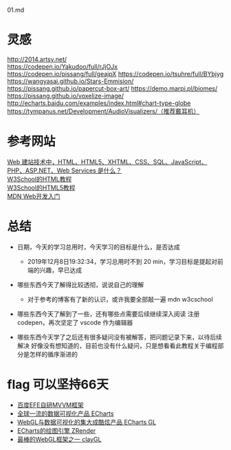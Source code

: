 01.md

# 灵感

http://2014.artsy.net/<br>
https://codepen.io/Yakudoo/full/rJjOJx
https://codepen.io/pissang/full/geajpX
https://codepen.io/tsuhre/full/BYbjyg
https://wangyasai.github.io/Stars-Emmision/
https://pissang.github.io/papercut-box-art/
https://demo.marpi.pl/biomes/
https://pissang.github.io/voxelize-image/
http://echarts.baidu.com/examples/index.html#chart-type-globe
https://tympanus.net/Development/AudioVisualizers/（推荐戴耳机）

# 参考网站

[Web 建站技术中，HTML、HTML5、XHTML、CSS、SQL、JavaScript、PHP、ASP.NET、Web Services 是什么？](https://www.zhihu.com/question/22689579)<br>
[W3School的HTML教程](http://www.w3school.com.cn/html/index.asp)<br>
[W3School的HTML5教程](http://www.w3school.com.cn/html5/index.asp)<br>
[MDN Web开发入门](https://developer.mozilla.org/zh-CN/docs/Learn/Getting_started_with_the_web)<br>

# 总结

- 日期，今天的学习总用时，今天学习的目标是什么，是否达成
	- 2019年12月8日19:32:34，学习总用时不到 20 min，学习目标是提起对前端的兴趣，早已达成

- 哪些东西今天了解得比较透彻，说说自己的理解
	- 对于参考的博客有了新的认识，或许我要全部敲一遍 mdn w3cschool

- 哪些东西今天了解到了一些，还有哪些点需要后续继续深入阅读
	注册 codepen，再次坚定了 vscode 作为编辑器

- 哪些东西今天学了之后还有很多疑问没有被解答，把问题记录下来，以待后续解决
	好像没有想知道的，目前也没有什么疑问，只是想看看此教程关于编程部分是怎样的循序渐进的


# flag 可以坚持66天



- [百度EFE自研MVVM框架](https://github.com/baidu/san)<br>
- [全球一流的数据可视化产品 ECharts](https://github.com/apache/incubator-echarts)<br>
- [WebGL与数据可视化的集大成酷炫产品 ECharts GL](https://github.com/ecomfe/echarts-gl)<br>
- [ECharts的绘图引擎 ZRender](https://github.com/ecomfe/echarts-gl)<br>
- [最棒的WebGL框架之一 clayGL](https://github.com/pissang/claygl)<br>
